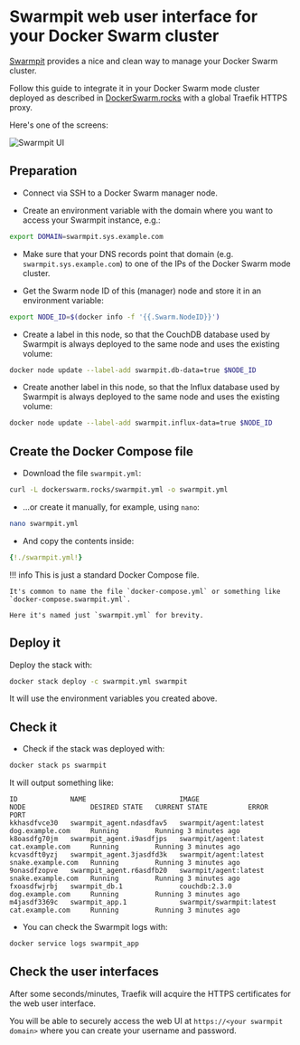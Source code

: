 # Swarmpit web user interface for your Docker Swarm cluster

<a href="https://swarmpit.io/" target="_blank">Swarmpit</a> provides a nice and clean way to manage your Docker Swarm cluster.

Follow this guide to integrate it in your Docker Swarm mode cluster deployed as described in <a href="https://dockerswarm.rocks" target="_blank">DockerSwarm.rocks</a> with a global Traefik HTTPS proxy.

Here's one of the screens:

![Swarmpit UI](./img/swarmpit.png)

## Preparation

* Connect via SSH to a Docker Swarm manager node.

* Create an environment variable with the domain where you want to access your Swarmpit instance, e.g.:

```bash
export DOMAIN=swarmpit.sys.example.com
```

* Make sure that your DNS records point that domain (e.g. `swarmpit.sys.example.com`) to one of the IPs of the Docker Swarm mode cluster.

* Get the Swarm node ID of this (manager) node and store it in an environment variable:

```bash
export NODE_ID=$(docker info -f '{{.Swarm.NodeID}}')
```

* Create a label in this node, so that the CouchDB database used by Swarmpit is always deployed to the same node and uses the existing volume:

```bash
docker node update --label-add swarmpit.db-data=true $NODE_ID
```

* Create another label in this node, so that the Influx database used by Swarmpit is always deployed to the same node and uses the existing volume:

```bash
docker node update --label-add swarmpit.influx-data=true $NODE_ID
```

## Create the Docker Compose file

* Download the file `swarmpit.yml`:

```bash
curl -L dockerswarm.rocks/swarmpit.yml -o swarmpit.yml
```

* ...or create it manually, for example, using `nano`:

```bash
nano swarmpit.yml
```

* And copy the contents inside:

```YAML
{!./swarmpit.yml!}
```

!!! info
    This is just a standard Docker Compose file.

    It's common to name the file `docker-compose.yml` or something like `docker-compose.swarmpit.yml`.

    Here it's named just `swarmpit.yml` for brevity.

## Deploy it

Deploy the stack with:

```bash
docker stack deploy -c swarmpit.yml swarmpit
```

It will use the environment variables you created above.

## Check it

* Check if the stack was deployed with:

```bash
docker stack ps swarmpit
```

It will output something like:

```
ID             NAME                       IMAGE                      NODE                DESIRED STATE   CURRENT STATE          ERROR   PORT
kkhasdfvce30   swarmpit_agent.ndasdfav5   swarmpit/agent:latest      dog.example.com     Running         Running 3 minutes ago
k8oasdfg70jm   swarmpit_agent.i9asdfjps   swarmpit/agent:latest      cat.example.com     Running         Running 3 minutes ago
kcvasdft0yzj   swarmpit_agent.3jasdfd3k   swarmpit/agent:latest      snake.example.com   Running         Running 3 minutes ago
9onasdfzopve   swarmpit_agent.r6asdfb20   swarmpit/agent:latest      snake.example.com   Running         Running 3 minutes ago
fxoasdfwjrbj   swarmpit_db.1              couchdb:2.3.0              dog.example.com     Running         Running 3 minutes ago
m4jasdf3369c   swarmpit_app.1             swarmpit/swarmpit:latest   cat.example.com     Running         Running 3 minutes ago
```

* You can check the Swarmpit logs with:

```bash
docker service logs swarmpit_app
```

## Check the user interfaces

After some seconds/minutes, Traefik will acquire the HTTPS certificates for the web user interface.

You will be able to securely access the web UI at `https://<your swarmpit domain>` where you can create your username and password.
